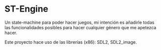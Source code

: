 # ST-Engine
Un state-machine para poder hacer juegos, mi intención es añadirle todas las funcionalidades posibles para hacer cualquier género que me apetezca hacer.


Este proyecto hace uso de las librerías (x86): SDL2, SDL2_image.
